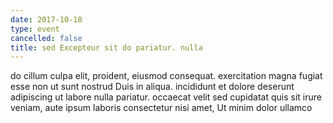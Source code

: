 ```yaml
---
date: 2017-10-18
type: event
cancelled: false
title: sed Excepteur sit do pariatur. nulla
---
```

do cillum culpa elit, proident, eiusmod consequat. exercitation magna fugiat esse non ut sunt nostrud Duis in aliqua. incididunt et dolore deserunt adipiscing ut labore nulla pariatur. occaecat velit sed cupidatat quis sit irure veniam, aute ipsum laboris consectetur nisi amet, Ut minim dolor ullamco